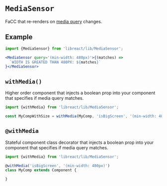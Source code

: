 # `MediaSensor`

FaCC that re-renders on [media query](https://developer.mozilla.org/en-US/docs/Web/CSS/Media_Queries/Using_media_queries) changes.

## Example

```jsx
import {MediaSensor} from 'libreact/lib/MediaSensor';

<MediaSensor query='(min-width: 480px)'>{(matches) =>
  `WIDTH IS GREATED THAN 480PX: ${matches}`
}</MediaSensor>
```


## `withMedia()`

Higher order component that injects a boolean prop into your component that specifies if media query matches.

```js
import {withMedia} from 'libreact/lib/MediaSensor';

const MyCompWithSize = withMedia(MyComp, 'isBigScreen', '(min-width: 480px)');
```


## `@withMedia`

Stateful component class decorator that injects a boolean prop into your component that specifies if media query matches.

```js
import {withMedia} from 'libreact/lib/MediaSensor';

@withMedia('isBigScreen', '(min-width: 480px)')
class MyComp extends Component {

}
```